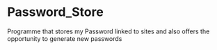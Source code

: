 # Password_Store
Programme that stores my Password linked to sites and also offers the opportunity to generate new passwords
